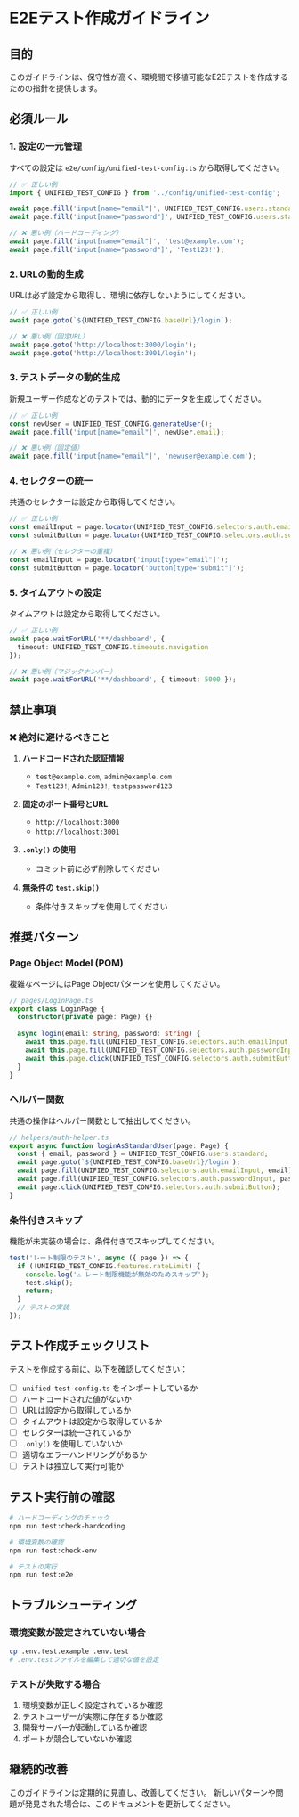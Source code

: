 # E2Eテスト作成ガイドライン

## 目的
このガイドラインは、保守性が高く、環境間で移植可能なE2Eテストを作成するための指針を提供します。

## 必須ルール

### 1. 設定の一元管理
すべての設定は `e2e/config/unified-test-config.ts` から取得してください。

```typescript
// ✅ 正しい例
import { UNIFIED_TEST_CONFIG } from '../config/unified-test-config';

await page.fill('input[name="email"]', UNIFIED_TEST_CONFIG.users.standard.email);
await page.fill('input[name="password"]', UNIFIED_TEST_CONFIG.users.standard.password);

// ❌ 悪い例（ハードコーディング）
await page.fill('input[name="email"]', 'test@example.com');
await page.fill('input[name="password"]', 'Test123!');
```

### 2. URLの動的生成
URLは必ず設定から取得し、環境に依存しないようにしてください。

```typescript
// ✅ 正しい例
await page.goto(`${UNIFIED_TEST_CONFIG.baseUrl}/login`);

// ❌ 悪い例（固定URL）
await page.goto('http://localhost:3000/login');
await page.goto('http://localhost:3001/login');
```

### 3. テストデータの動的生成
新規ユーザー作成などのテストでは、動的にデータを生成してください。

```typescript
// ✅ 正しい例
const newUser = UNIFIED_TEST_CONFIG.generateUser();
await page.fill('input[name="email"]', newUser.email);

// ❌ 悪い例（固定値）
await page.fill('input[name="email"]', 'newuser@example.com');
```

### 4. セレクターの統一
共通のセレクターは設定から取得してください。

```typescript
// ✅ 正しい例
const emailInput = page.locator(UNIFIED_TEST_CONFIG.selectors.auth.emailInput);
const submitButton = page.locator(UNIFIED_TEST_CONFIG.selectors.auth.submitButton);

// ❌ 悪い例（セレクターの重複）
const emailInput = page.locator('input[type="email"]');
const submitButton = page.locator('button[type="submit"]');
```

### 5. タイムアウトの設定
タイムアウトは設定から取得してください。

```typescript
// ✅ 正しい例
await page.waitForURL('**/dashboard', { 
  timeout: UNIFIED_TEST_CONFIG.timeouts.navigation 
});

// ❌ 悪い例（マジックナンバー）
await page.waitForURL('**/dashboard', { timeout: 5000 });
```

## 禁止事項

### ❌ 絶対に避けるべきこと
1. **ハードコードされた認証情報**
   - `test@example.com`, `admin@example.com`
   - `Test123!`, `Admin123!`, `testpassword123`

2. **固定のポート番号とURL**
   - `http://localhost:3000`
   - `http://localhost:3001`

3. **`.only()` の使用**
   - コミット前に必ず削除してください

4. **無条件の `test.skip()`**
   - 条件付きスキップを使用してください

## 推奨パターン

### Page Object Model (POM)
複雑なページにはPage Objectパターンを使用してください。

```typescript
// pages/LoginPage.ts
export class LoginPage {
  constructor(private page: Page) {}
  
  async login(email: string, password: string) {
    await this.page.fill(UNIFIED_TEST_CONFIG.selectors.auth.emailInput, email);
    await this.page.fill(UNIFIED_TEST_CONFIG.selectors.auth.passwordInput, password);
    await this.page.click(UNIFIED_TEST_CONFIG.selectors.auth.submitButton);
  }
}
```

### ヘルパー関数
共通の操作はヘルパー関数として抽出してください。

```typescript
// helpers/auth-helper.ts
export async function loginAsStandardUser(page: Page) {
  const { email, password } = UNIFIED_TEST_CONFIG.users.standard;
  await page.goto(`${UNIFIED_TEST_CONFIG.baseUrl}/login`);
  await page.fill(UNIFIED_TEST_CONFIG.selectors.auth.emailInput, email);
  await page.fill(UNIFIED_TEST_CONFIG.selectors.auth.passwordInput, password);
  await page.click(UNIFIED_TEST_CONFIG.selectors.auth.submitButton);
}
```

### 条件付きスキップ
機能が未実装の場合は、条件付きでスキップしてください。

```typescript
test('レート制限のテスト', async ({ page }) => {
  if (!UNIFIED_TEST_CONFIG.features.rateLimit) {
    console.log('⚠️ レート制限機能が無効のためスキップ');
    test.skip();
    return;
  }
  // テストの実装
});
```

## テスト作成チェックリスト

テストを作成する前に、以下を確認してください：

- [ ] `unified-test-config.ts` をインポートしているか
- [ ] ハードコードされた値がないか
- [ ] URLは設定から取得しているか
- [ ] タイムアウトは設定から取得しているか
- [ ] セレクターは統一されているか
- [ ] `.only()` を使用していないか
- [ ] 適切なエラーハンドリングがあるか
- [ ] テストは独立して実行可能か

## テスト実行前の確認

```bash
# ハードコーディングのチェック
npm run test:check-hardcoding

# 環境変数の確認
npm run test:check-env

# テストの実行
npm run test:e2e
```

## トラブルシューティング

### 環境変数が設定されていない場合
```bash
cp .env.test.example .env.test
# .env.testファイルを編集して適切な値を設定
```

### テストが失敗する場合
1. 環境変数が正しく設定されているか確認
2. テストユーザーが実際に存在するか確認
3. 開発サーバーが起動しているか確認
4. ポートが競合していないか確認

## 継続的改善

このガイドラインは定期的に見直し、改善してください。
新しいパターンや問題が発見された場合は、このドキュメントを更新してください。